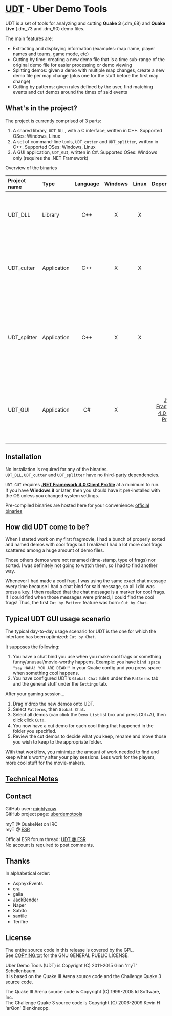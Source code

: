 # [UDT](https://github.com/mightycow/uberdemotools) - Uber Demo Tools

UDT is a set of tools for analyzing and cutting **Quake 3** (.dm_68) and **Quake Live** (.dm_73 and .dm_90) demo files.

The main features are:

- Extracting and displaying information (examples: map name, player names and teams, game mode, etc)
- Cutting by time: creating a new demo file that is a time sub-range of the original demo file for easier processing or demo viewing
- Splitting demos: given a demo with multiple map changes, create a new demo file per map change (plus one for the stuff before the first map change)
- Cutting by patterns: given rules defined by the user, find matching events and cut demos around the times of said events

What's in the project?
----------------------

The project is currently comprised of 3 parts:

1. A shared library, `UDT_DLL`, with a C interface, written in C++. Supported OSes: Windows, Linux
2. A set of command-line tools, `UDT_cutter` and `UDT_splitter`, written in C++. Supported OSes: Windows, Linux
3. A GUI application, `UDT_GUI`, written in C#. Supported OSes: Windows only (requires the .NET Framework)

Overview of the binaries

| Project name | Type        | Language | Windows | Linux | Dependencies | Description |
|:-------------|:------------|:--------:|:-------:|:-----:|:------------:|:-------------
| UDT_DLL      | Library     | C++      | X       | X     |              | Shared library that does the actual cutting and analysis work |
| UDT_cutter   | Application | C++      | X       | X     |              | Command-line application for cutting demos by time or chat patterns (*Cut by Chat*) |
| UDT_splitter | Application | C++      | X       | X     |              | Command-line application for splitting demos with at least one map change into individual demos with no map changes |
| UDT_GUI      | Application | C#       | X       |       | [.NET Framework 4.0 Client Profile](http://www.microsoft.com/en-us/download/details.aspx?id=24872) | GUI application for demo analysis, information display, cutting by time or various patterns |

Installation
------------

No installation is required for any of the binaries.  
`UDT_DLL`, `UDT_cutter` and `UDT_splitter` have no third-party dependencies.

`UDT_GUI` requires [**.NET Framework 4.0 Client Profile**](http://www.microsoft.com/en-us/download/details.aspx?id=24872) at a minimum to run.  
If you have **Windows 8** or later, then you should have it pre-installed with the OS unless you changed system settings.

Pre-compiled binaries are hosted here for your convenience: [official binaries](http://giant.pourri.ch/snif.php?path=UDT/)

How did UDT come to be?
-----------------------

When I started work on my first fragmovie, I had a bunch of properly sorted and named demos with cool frags but I realized I had a lot more cool frags scattered among a huge amount of demo files.

Those others demos were not renamed (time-stamp, type of frags) nor sorted. I was definitely not going to watch them, so I had to find another way.

Whenever I had made a cool frag, I was using the same exact chat message every time because I had a chat bind for said message, so all I did was press a key. I then realized that the chat message is a marker for cool frags. If I could find when those messages were printed, I could find the cool frags! Thus, the first `Cut by Pattern` feature was born: `Cut by Chat`.

Typical UDT GUI usage scenario
------------------------------

The typical day-to-day usage scenario for UDT is the one for which the interface has been optimized: `Cut by Chat`.

It supposes the following:

1. You have a chat bind you use when you make cool frags or something funny/unusual/movie-worthy happens. Example: you have `bind space "say HAHA! YOU ARE DEAD!"` in your Quake config and you press space when something cool happens.
2. You have configured UDT's `Global Chat` rules under the `Patterns` tab and the general stuff under the `Settings` tab.

After your gaming session...

1. Drag'n'drop the new demos onto UDT.
2. Select `Patterns`, then `Global Chat`.
3. Select all demos (can click the `Demo List` list box and press Ctrl+A), then click click `Cut!`.
4. You now have a cut demo for each cool thing that happened in the folder you specified.
5. Review the cut demos to decide what you keep, rename and move those you wish to keep to the appropriate folder.

With that workflow, you minimize the amount of work needed to find and keep what's worthy after your play sessions. Less work for the players, more cool stuff for the movie-makers.

[Technical Notes](https://github.com/mightycow/uberdemotools/blob/master/TECHNICAL_NOTES.md)
-------

Contact
-------

GitHub user: [mightycow](https://github.com/mightycow)  
GitHub project page: [uberdemotools](https://github.com/mightycow/uberdemotools)

myT @ QuakeNet on IRC  
myT @ [ESR](http://esreality.com/?a=users&user_id=37287)

Official ESR forum thread: [UDT @ ESR](http://www.esreality.com/post/2691563/uberdemotools/)  
No account is required to post comments.

Thanks
------

In alphabetical order:
* AsphyxEvents
* cra
* gaiia
* JackBender
* Naper
* Sab0o
* santile
* Terifire

License
-------

The entire source code in this release is covered by the GPL.  
See [COPYING.txt](https://github.com/mightycow/uberdemotools/blob/master/UDT_DLL/COPYING.txt) for the GNU GENERAL PUBLIC LICENSE.

Uber Demo Tools (UDT) is Copyright (C) 2011-2015 Gian 'myT' Schellenbaum.  
It is based on the Quake III Arena source code and the Challenge Quake 3 source code.

The Quake III Arena source code is Copyright (C) 1999-2005 Id Software, Inc.  
The Challenge Quake 3 source code is Copyright (C) 2006-2009 Kevin H 'arQon' Blenkinsopp.
